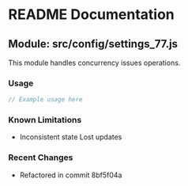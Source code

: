 # README Documentation

## Module: src/config/settings_77.js

This module handles concurrency issues operations.

### Usage

```javascript
// Example usage here
```

### Known Limitations

- Inconsistent state Lost updates

### Recent Changes

- Refactored in commit 8bf5f04a
